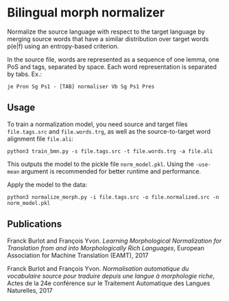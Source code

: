 # Bilingual morph normalizer

Normalize the source language with respect to the
target language by merging source words that have
a similar distribution over target words p(e|f)
using an entropy-based criterion.

In the source file, words are represented as a
sequence of one lemma, one PoS and tags, separated
by space. Each word representation is separated
by tabs. Ex.:

`je Pron Sg Ps1 - [TAB] normaliser Vb Sg Ps1 Pres`

Usage
-----

To train a normalization model, you need source and target files
`file.tags.src` and `file.words.trg`, as well as the source-to-target
word alignment file `file.ali`:

`python3 train_bmn.py -s file.tags.src -t file.words.trg -a file.ali`

This outputs the model to the pickle file `norm_model.pkl`.
Using the `-use-mean` argument is recommended for better runtime and performance.

Apply the model to the data:

`python3 normalize_morph.py -i file.tags.src -o file.normalized.src -n norm_model.pkl`

Publications
------------

Franck Burlot and François Yvon. *Learning Morphological Normalization for Translation from and into Morphologically Rich Languages*, European Association for Machine Translation (EAMT), 2017

Franck Burlot and François Yvon. *Normalisation automatique du vocabulaire source pour traduire depuis une langue à morphologie riche*, Actes de la 24e conférence sur le Traitement Automatique des Langues Naturelles, 2017